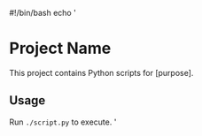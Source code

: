 #!/bin/bash
echo '
# Project Name
This project contains Python scripts for [purpose].
## Usage
Run `./script.py` to execute.
'

